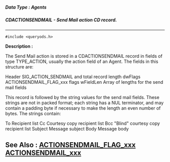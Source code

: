 ##### Data Type : Agents
##### CDACTIONSENDMAIL - Send Mail action CD record.
---
```
#include <queryods.h>
```
**Description :**

The Send Mail action is stored in a CDACTIONSENDMAIL record in fields of type 
TYPE_ACTION, usually the action field of an Agent.  The fields in this 
structure are:

Header     SIG_ACTION_SENDMAIL and total record length
dwFlags    ACTIONSENDMAIL_FLAG_xxx flags
wFieldLen  Array of lengths for the send mail fields

This record is followed by the string values for the send mail fields.  These 
strings are not in packed format;  each string has a NUL terminator, and may 
contain a padding byte if necessary to make the length an even number of 
bytes.  The strings contain:

To  Recipient list
Cc  Courtesy copy recipient list
Bcc  "Blind" courtesy copy recipient list
Subject  Message subject
Body  Message body


**See Also :**
[ACTIONSENDMAIL_FLAG_xxx](/domino-c-api-docs/reference/Symb/ACTIONSENDMAIL_FLAG_xxx)
[ACTIONSENDMAIL_xxx](/domino-c-api-docs/reference/Symb/ACTIONSENDMAIL_xxx)
---
